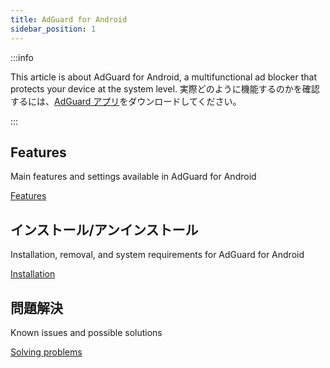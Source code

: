 ```yaml
---
title: AdGuard for Android
sidebar_position: 1
---
```


:::info

This article is about AdGuard for Android, a multifunctional ad blocker that protects your device at the system level. 実際どのように機能するのかを確認するには、[AdGuard アプリ](https://agrd.io/download-kb-adblock)をダウンロードしてください。

:::

## Features

Main features and settings available in AdGuard for Android

[Features](/adguard-for-android/features/features.md)

## インストール/アンインストール

Installation, removal, and system requirements for AdGuard for Android

[Installation](/adguard-for-android/installation.md)

## 問題解決

Known issues and possible solutions

[Solving problems](/adguard-for-android/solving-problems/solving-problems.md)
